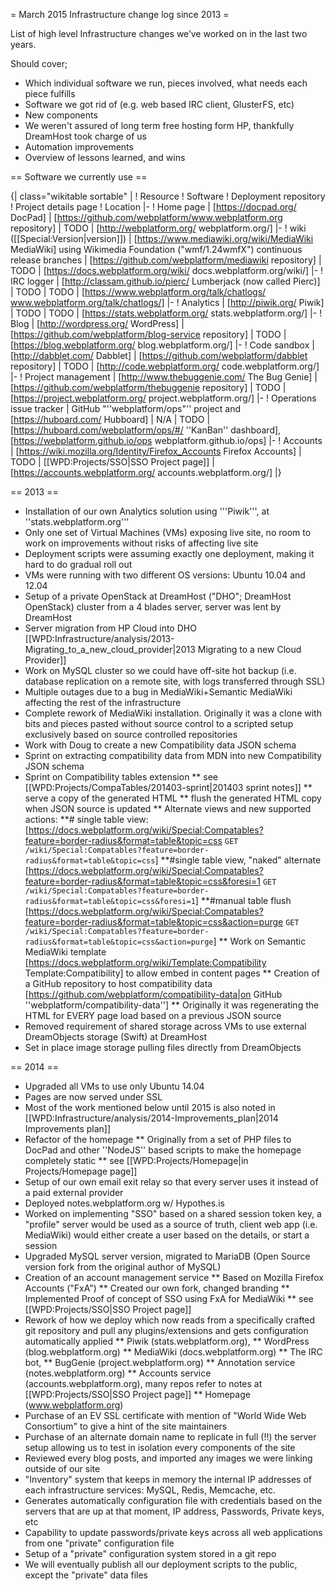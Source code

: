 = March 2015 Infrastructure change log since 2013 =

List of high level Infrastructure changes we’ve worked on in the last two years.

Should cover;
* Which individual software we run, pieces involved, what needs each piece fulfills
* Software we got rid of (e.g. web based IRC client, GlusterFS, etc)
* New components
* We weren't assured of long term free hosting form HP, thankfully DreamHost took charge of us
* Automation improvements
* Overview of lessons learned, and wins

== Software we currently use ==


{| class="wikitable sortable" |
! Resource
! Software
! Deployment repository
! Project details page
! Location
|- 
! Home page
| [https://docpad.org/ DocPad]
| [https://github.com/webplatform/www.webplatform.org repository]
| TODO
| [http://webplatform.org/ webplatform.org/]
|-
! wiki ([[Special:Version|version]])
| [https://www.mediawiki.org/wiki/MediaWiki MediaWiki] using Wikimedia Foundation ("wmf/1.24wmfX") continuous release branches
| [https://github.com/webplatform/mediawiki repository]
| TODO
| [https://docs.webplatform.org/wiki/ docs.webplatform.org/wiki/]
|-
! IRC logger
| [http://classam.github.io/pierc/ Lumberjack (now called Pierc)]
| TODO
| TODO
| [https://www.webplatform.org/talk/chatlogs/ www.webplatform.org/talk/chatlogs/]
|-
! Analytics
| [http://piwik.org/ Piwik]
| TODO
| TODO
| [https://stats.webplatform.org/ stats.webplatform.org/]
|-
! Blog
| [http://wordpress.org/ WordPress]
| [https://github.com/webplatform/blog-service repository]
| TODO
| [https://blog.webplatform.org/ blog.webplatform.org/]
|-
! Code sandbox
| [http://dabblet.com/ Dabblet]
| [https://github.com/webplatform/dabblet repository]
| TODO
| [http://code.webplatform.org/ code.webplatform.org/]
|-
! Project management
| [http://www.thebuggenie.com/ The Bug Genie]
| [https://github.com/webplatform/thebuggenie repository]
| TODO
| [https://project.webplatform.org/ project.webplatform.org/]
|-
! Operations issue tracker
| GitHub "''webplatform/ops"'' project and [https://huboard.com/ Hubboard]
| N/A
| TODO
| [https://huboard.com/webplatform/ops/#/ ''KanBan'' dashboard], [https://webplatform.github.io/ops webplatform.github.io/ops]
|-
! Accounts
| [https://wiki.mozilla.org/Identity/Firefox_Accounts Firefox Accounts]
| TODO
| [[WPD:Projects/SSO|SSO Project page]]
| [https://accounts.webplatform.org/ accounts.webplatform.org/]
|}


== 2013 ==

* Installation of our own Analytics solution using '''Piwik''', at ''stats.webplatform.org''' 
* Only one set of Virtual Machines (VMs) exposing live site, no room to work on improvements without risks of affecting live site
* Deployment scripts were assuming exactly one deployment, making it hard to do gradual roll out
* VMs were running with two different OS versions: Ubuntu 10.04 and 12.04 
* Setup of a private OpenStack at DreamHost ("DHO"; DreamHost OpenStack) cluster from a 4 blades server, server was lent by DreamHost
* Server migration from HP Cloud into DHO [[WPD:Infrastructure/analysis/2013-Migrating_to_a_new_cloud_provider|2013 Migrating to a new Cloud Provider]]
* Work on MySQL cluster so we could have off-site hot backup (i.e. database replication on a remote site, with logs transferred through SSL)
* Multiple outages due to a bug in MediaWiki+Semantic MediaWiki affecting the rest of the infrastructure
* Complete rework of MediaWiki installation. Originally it was a clone with bits and pieces pasted without source control to a scripted setup exclusively based on source controlled repositories
* Work with Doug to create a new Compatibility data JSON schema
* Sprint on extracting compatibility data from MDN into new Compatibility JSON schema
* Sprint on Compatibility tables extension
** see [[WPD:Projects/CompaTables/201403-sprint|201403 sprint notes]]
** serve a copy of the generated HTML
** flush the generated HTML copy when JSON source is updated
** Alternate views and new supported actions:
**# single table view: [https://docs.webplatform.org/wiki/Special:Compatables?feature=border-radius&format=table&topic=css <code>GET /wiki/Special:Compatables?feature=border-radius&format=table&topic=css</code>]
**#single table view, "naked" alternate [https://docs.webplatform.org/wiki/Special:Compatables?feature=border-radius&format=table&topic=css&foresi=1 <code>GET /wiki/Special:Compatables?feature=border-radius&format=table&topic=css&foresi=1</code>]
**#manual table flush [https://docs.webplatform.org/wiki/Special:Compatables?feature=border-radius&format=table&topic=css&action=purge <code>GET /wiki/Special:Compatables?feature=border-radius&format=table&topic=css&action=purge</code>]
** Work on Semantic MediaWiki template [https://docs.webplatform.org/wiki/Template:Compatibility <nowiki>Template:Compatibility</nowiki>] to allow embed in content pages
** Creation of a GitHub repository to host compatibility data [https://github.com/webplatform/compatibility-data|on GitHub ''webplatform/compatibility-data'']
**  Originally it was regenerating the HTML for EVERY page load based on a previous JSON source
* Removed requirement of shared storage across VMs to use external DreamObjects storage (Swift) at DreamHost 
* Set in place image storage pulling files directly from DreamObjects


== 2014 ==

* Upgraded all VMs to use only Ubuntu 14.04
* Pages are now served under SSL
* Most of the work mentioned below until 2015 is also noted in [[WPD:Infrastructure/analysis/2014-Improvements_plan|2014 Improvements plan]]
* Refactor of the homepage
** Originally from a set of PHP files to DocPad and other ''NodeJS'' based scripts to make the homepage completely static 
** see [[WPD:Projects/Homepage|in Projects/Homepage page]]
* Setup of our own email exit relay so that every server uses it instead of a paid external provider
* Deployed notes.webplatform.org w/ Hypothes.is
* Worked on implementing "SSO" based on a shared session token key, a "profile" server would be used as a source of truth, client web app (i.e. MediaWiki) would either create a user based on the details, or start a session
* Upgraded MySQL server version, migrated to MariaDB (Open Source version fork from the original author of MySQL)
* Creation of an account management service
** Based on Mozilla Firefox Accounts ("FxA")
** Created our own fork, changed branding
** Implemented Proof of concept of SSO using FxA for MediaWiki
** see [[WPD:Projects/SSO|SSO Project page]]
* Rework of how we deploy which now reads from a specifically crafted git repository and pull any plugins/extensions and gets configuration automatically applied
** Piwik (stats.webplatform.org), 
** WordPress (blog.webplatform.org)
** MediaWiki (docs.webplatform.org)
** The IRC bot, 
** BugGenie (project.webplatform.org)
** Annotation service (notes.webplatform.org)
** Accounts service (accounts.webplatform.org), many repos refer to notes at [[WPD:Projects/SSO|SSO Project page]]
** Homepage (www.webplatform.org)
* Purchase of an EV SSL certificate with mention of "World Wide Web Consortium" to give a hint of the site maintainers
* Purchase of an alternate domain name to replicate in full (!!) the server setup allowing us to test in isolation every components of the site
* Reviewed every blog posts, and imported any images we were linking outside of our site 
* "Inventory" system that keeps in memory the internal IP addresses of each infrastructure services: MySQL, Redis, Memcache, etc.
* Generates automatically configuration file with credentials based on the servers that are up at that moment, IP address, Passwords, Private keys, etc
* Capability to update passwords/private keys across all web applications from one "private" configuration file
* Setup of a "private" configuration system stored in a git repo
* We will eventually publish all our deployment scripts to the public, except the "private" data files